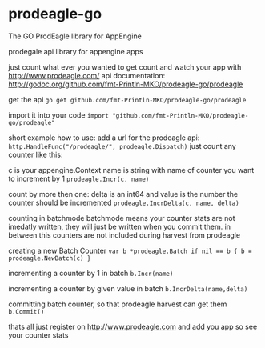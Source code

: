 prodeagle-go
============

The GO ProdEagle library for AppEngine

prodegale api library for appengine apps 

just count what ever you wanted to get count and watch your app with http://www.prodeagle.com/
api documentation: http://godoc.org/github.com/fmt-Println-MKO/prodeagle-go/prodeagle

get the api 
  ```go get github.com/fmt-Println-MKO/prodeagle-go/prodeagle```

import it into your code
	```import "github.com/fmt-Println-MKO/prodeagle-go/prodeagle"```

short example how to use:
add a url for the prodeagle api:
	```http.HandleFunc("/prodeagle/", prodeagle.Dispatch)```
just count any counter like this:

c is your appengine.Context
name is string with name of counter you want to increment by 1
	```prodeagle.Incr(c, name)```

count by more then one:
delta is an int64 and value is the number the counter should be incremented
	```prodeagle.IncrDelta(c, name, delta)``` 

counting in batchmode
batchmode means your counter stats are not imedatly written, 
they will just be written when you commit them. in between this counters are not included during harvest from prodeagle

creating a new Batch Counter
	```var b *prodeagle.Batch
	if nil == b {
		b = prodeagle.NewBatch(c)
	}```

incrementing a counter by 1 in batch
	```b.Incr(name)```

incrementing a counter by given value in batch
	```b.IncrDelta(name,delta)```

committing batch counter, so that prodeagle harvest can get them
	```b.Commit()```

thats all
just register on http://www.prodeagle.com and add you app so see your counter stats
